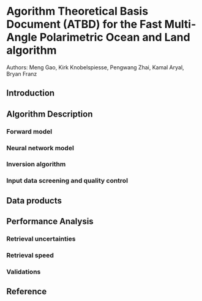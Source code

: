 # Agorithm Theoretical Basis Document (ATBD) for the Fast Multi-Angle Polarimetric Ocean and Land algorithm

Authors: Meng Gao, Kirk Knobelspiesse, Pengwang Zhai, Kamal Aryal, Bryan Franz


## Introduction

## Algorithm Description
### Forward model
### Neural network model
### Inversion algorithm
### Input data screening and quality control


## Data products

## Performance Analysis
### Retrieval uncertainties
### Retrieval speed
### Validations


## Reference